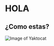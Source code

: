 # HOLA 
## ¿Como estas?

![Image of Yaktocat](https://w7.pngwing.com/pngs/528/425/png-transparent-smile-emoji-happy-happiness-happy-face-yellow-smiling-message-social-networks-whatsapp-thumbnail.png)
